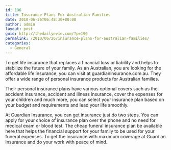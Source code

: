 ```yaml
---
id: 196
title: Insurance Plans For Australian Families
date: 2010-06-26T06:48:30+00:00
author: admin
layout: post
guid: http://thedailyevie.com/?p=196
permalink: /2010/06/26/insurance-plans-for-australian-families/
categories:
  - General
---
```

To get life insurance that replaces a financial loss or liability and helps to stabilize the future of your family. As an Australian, you are looking for the affordable life insurance, you can visit at guardianinsurance.com.au. They offer a wide range of personal insurance products for Australian families.

Their personal insurance plans have various optional covers such as the accident insurance, accident and illness insurance, cover the expenses for your children and much more, you can select your insurance plan based on your budget and requirements and lead your life smoothly.

At Guardian Insurance, you can get insurance just do two steps. You can apply for your choice of insurance plan over the phone and no need for medical exam or blood test. The cheap funeral insurance plan be available here that helps the financial support for your family to be used for your funeral expenses. To get the insurance with maximum coverage at Guardian Insurance and do your work with peace of mind.